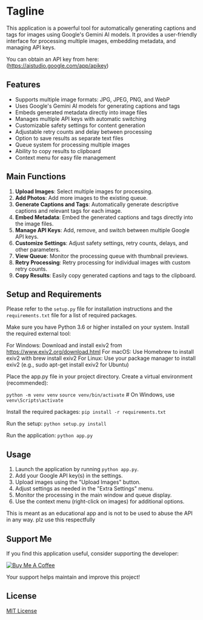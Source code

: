 # Tagline

This application is a powerful tool for automatically generating captions and tags for images using Google's Gemini AI models. It provides a user-friendly interface for processing multiple images, embedding metadata, and managing API keys.

You can obtain an API key from here: (https://aistudio.google.com/app/apikey)


## Features

- Supports multiple image formats: JPG, JPEG, PNG, and WebP
- Uses Google's Gemini AI models for generating captions and tags
- Embeds generated metadata directly into image files
- Manages multiple API keys with automatic switching
- Customizable safety settings for content generation
- Adjustable retry counts and delay between processing
- Option to save results as separate text files
- Queue system for processing multiple images
- Ability to copy results to clipboard
- Context menu for easy file management

## Main Functions

1. **Upload Images**: Select multiple images for processing.
2. **Add Photos**: Add more images to the existing queue.
3. **Generate Captions and Tags**: Automatically generate descriptive captions and relevant tags for each image.
4. **Embed Metadata**: Embed the generated captions and tags directly into the image files.
5. **Manage API Keys**: Add, remove, and switch between multiple Google API keys.
6. **Customize Settings**: Adjust safety settings, retry counts, delays, and other parameters.
7. **View Queue**: Monitor the processing queue with thumbnail previews.
8. **Retry Processing**: Retry processing for individual images with custom retry counts.
9. **Copy Results**: Easily copy generated captions and tags to the clipboard.

## Setup and Requirements

Please refer to the `setup.py` file for installation instructions and the `requirements.txt` file for a list of required packages.

Make sure you have Python 3.6 or higher installed on your system.
Install the required external tool:

For Windows: Download and install exiv2 from https://www.exiv2.org/download.html
For macOS: Use Homebrew to install exiv2 with brew install exiv2
For Linux: Use your package manager to install exiv2 (e.g., sudo apt-get install exiv2 for Ubuntu)

Place the app.py file in your project directory.
Create a virtual environment (recommended):

```python -m venv venv```
```source venv/bin/activate```  # On Windows, use ````venv\Scripts\activate````

Install the required packages:
```pip install -r requirements.txt```

Run the setup:
```python setup.py install```

Run the application:
```python app.py```



## Usage

1. Launch the application by running `python app.py`.
2. Add your Google API key(s) in the settings.
3. Upload images using the "Upload Images" button.
4. Adjust settings as needed in the "Extra Settings" menu.
5. Monitor the processing in the main window and queue display.
6. Use the context menu (right-click on images) for additional options.

This is meant as an educational app and is not to be used to abuse the API in any way. plz use this respectfully 

## Support Me

If you find this application useful, consider supporting the developer:

[![Buy Me A Coffee](https://www.buymeacoffee.com/assets/img/custom_images/orange_img.png)](https://buymeacoffee.com/milky99)

Your support helps maintain and improve this project!

## License

[MIT License](LICENSE)
